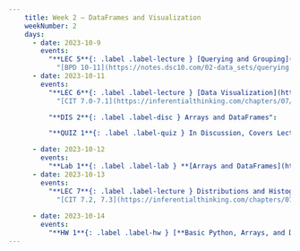```yaml
---
    title: Week 2 – DataFrames and Visualization
    weekNumber: 2
    days:
      - date: 2023-10-9
        events: 
          "**LEC 5**{: .label .label-lecture } [Querying and Grouping](http://datahub.ucsd.edu/user-redirect/git-sync?repo=https://github.com/dsc-courses/dsc10-2023-fa&subPath=lectures/lec05/lec05.ipynb) [✏️](resources/lectures/lec05/lec05.html)":
            "[BPD 10-11](https://notes.dsc10.com/02-data_sets/querying.html)"
      - date: 2023-10-11
        events:
          "**LEC 6**{: .label .label-lecture } [Data Visualization](http://datahub.ucsd.edu/user-redirect/git-sync?repo=https://github.com/dsc-courses/dsc10-2023-fa&subPath=lectures/lec06/lec06.ipynb) [✏️](resources/lectures/lec06/lec06.html)":
            "[CIT 7.0-7.1](https://inferentialthinking.com/chapters/07/Visualization.html)"

          "**DIS 2**{: .label .label-disc } Arrays and DataFrames":    

          "**QUIZ 1**{: .label .label-quiz } In Discussion, Covers Lectures 1-4":

      - date: 2023-10-12
        events:
          "**Lab 1**{: .label .label-lab } **[Arrays and DataFrames](http://datahub.ucsd.edu/user-redirect/git-sync?repo=https://github.com/dsc-courses/dsc10-2023-fa&subPath=labs/lab01/lab01.ipynb)**": 
      - date: 2023-10-13
        events:
          "**LEC 7**{: .label .label-lecture } Distributions and Histograms":
            "[CIT 7.2, 7.3](https://inferentialthinking.com/chapters/07/2/Visualizing_Numerical_Distributions.html)"
            
      - date: 2023-10-14
        events:
          "**HW 1**{: .label .label-hw } [**Basic Python, Arrays, and DataFrames**](http://datahub.ucsd.edu/user-redirect/git-sync?repo=https://github.com/dsc-courses/dsc10-2023-fa&subPath=homeworks/hw01/hw01.ipynb)":
---
```

